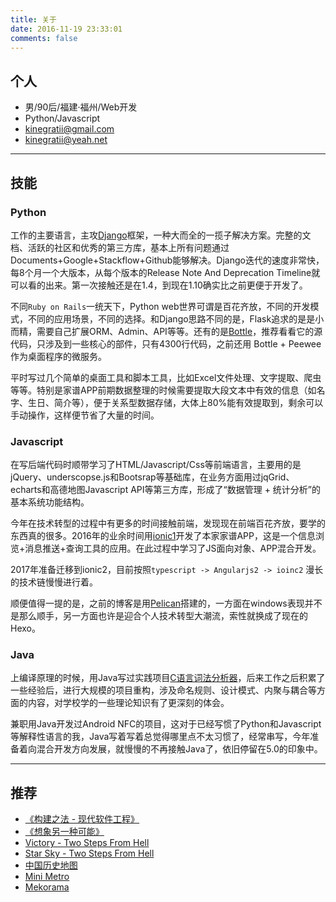 ```yaml
---
title: 关于
date: 2016-11-19 23:33:01
comments: false
---
```


##  个人

- 男/90后/福建·福州/Web开发
- Python/Javascript
- kinegratii@gmail.com
- kinegratii@yeah.net

---

## 技能

### Python

工作的主要语言，主攻[Django](https://www.djangoproject.com/)框架，一种大而全的一揽子解决方案。完整的文档、活跃的社区和优秀的第三方库，基本上所有问题通过Documents+Google+Stackflow+Github能够解决。Django迭代的速度非常快，每8个月一个大版本，从每个版本的Release Note And Deprecation Timeline就可以看的出来。第一次接触还是在1.4，到现在1.10确实比之前更便于开发了。

不同`Ruby on Rails`一统天下，Python web世界可谓是百花齐放，不同的开发模式，不同的应用场景，不同的选择。和Django思路不同的是，Flask追求的是是小而精，需要自己扩展ORM、Admin、API等等。还有的是[Bottle](http://www.bottlepy.org/docs/dev/)，推荐看看它的源代码，只涉及到一些核心的部件，只有4300行代码，之前还用 Bottle + Peewee 作为桌面程序的微服务。

平时写过几个简单的桌面工具和脚本工具，比如Excel文件处理、文字提取、爬虫等等。特别是家谱APP前期数据整理的时候需要提取大段文本中有效的信息（如名字、生日、简介等），便于关系型数据存储，大体上80%能有效提取到，剩余可以手动操作，这样便节省了大量的时间。

### Javascript

在写后端代码时顺带学习了HTML/Javascript/Css等前端语言，主要用的是jQuery、underscopse.js和Bootsrap等基础库，在业务方面用过jqGrid、echarts和高德地图Javascript API等第三方库，形成了“数据管理 + 统计分析”的基本系统功能结构。

今年在技术转型的过程中有更多的时间接触前端，发现现在前端百花齐放，要学的东西真的很多。2016年的业余时间用[ionic1](http://ionicframework.com/)开发了本家家谱APP，这是一个信息浏览+消息推送+查询工具的应用。在此过程中学习了JS面向对象、APP混合开发。

2017年准备迁移到ionic2，目前按照`typescript -> Angularjs2 -> ioinc2` 漫长的技术链慢慢进行着。

顺便值得一提的是，之前的博客是用[Pelican](https://getpelican.com)搭建的，一方面在windows表现并不是那么顺手，另一方面也许是迎合个人技术转型大潮流，索性就换成了现在的Hexo。

### Java

上编译原理的时候，用Java写过实践项目[C语言词法分析器](https://www.oschina.net/p/lexer)，后来工作之后积累了一些经验后，进行大规模的项目重构，涉及命名规则、设计模式、内聚与耦合等方面的内容，对学校学的一些理论知识有了更深刻的体会。

兼职用Java开发过Android NFC的项目，这对于已经写惯了Python和Javascript等解释性语言的我，Java写着写着总觉得哪里点不太习惯了，经常串写，今年准备着向混合开发方向发展，就慢慢的不再接触Java了，依旧停留在5.0的印象中。

---

## 推荐

- [《构建之法 - 现代软件工程》](https://book.douban.com/subject/25965995/)
- [《想象另一种可能》](https://book.douban.com/subject/26614057/)
- [Victory - Two Steps From Hell](http://music.163.com/m/song?id=31654455)
- [Star Sky - Two Steps From Hell](http://music.163.com/m/song?id=31654479)
- [中国历史地图](http://www.bilibili.com/video/av3652382/)
- [Mini Metro](http://dinopoloclub.com/minimetro/)
- [Mekorama](http://www.mekorama.com/)
